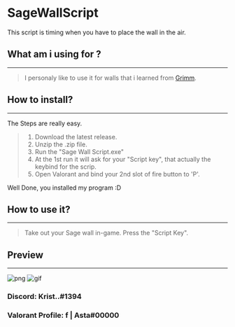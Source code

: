 # SageWallScript
This script is timing when you have to place the wall in the air.


## What am i using for ?
___
> I personaly like to use it for walls that i learned from [Grimm](https://www.twitch.tv/grimm).


## How to install?
___
The Steps are really easy.

> 1. Download the latest release.
> 2. Unzip the .zip file.
> 3. Run the "Sage Wall Script.exe"
> 4. At the 1st run it will ask for your "Script key", that actually the keybind for the scrip.
> 5. Open Valorant and bind your 2nd slot of fire button to 'P'.

Well Done, you installed my program :D


## How to use it?
___

> Take out your Sage wall in-game.
> Press the "Script Key".


## Preview
___
![png](https://user-images.githubusercontent.com/70468074/184511556-23dbc545-51ff-4c1b-842c-1540a54bc2bc.PNG)
![gif](https://user-images.githubusercontent.com/70468074/184510701-65c94d98-b223-48dc-9b09-e4ca12b8d7d9.gif)

### Discord: Krist..#1394
### Valorant Profile: f | Asta#00000
